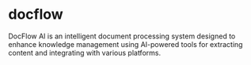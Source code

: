 # docflow
DocFlow AI is an intelligent document processing system designed to enhance   knowledge management using AI-powered tools for extracting content and integrating with various platforms.
